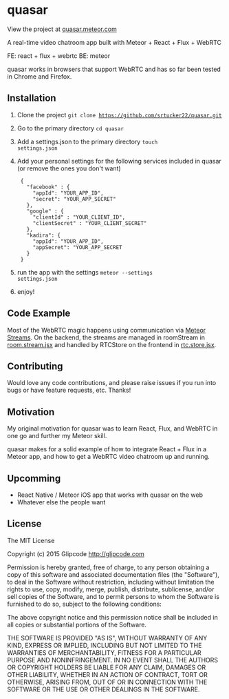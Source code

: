 # quasar

View the project at <a href="https://quasar.meteor.com">quasar.meteor.com</a>

A real-time video chatroom app built with Meteor + React + Flux + WebRTC

FE: react + flux + webrtc
BE: meteor

quasar works in browsers that support WebRTC and has so far been tested in Chrome and Firefox.

## Installation

1. Clone the project <code>git clone https://github.com/srtucker22/quasar.git</code>
2. Go to the primary directory <code>cd quasar</code>
3. Add a settings.json to the primary directory <code>touch settings.json</code>
4. Add your personal settings for the following services included in quasar (or remove the ones you don't want)

        {
          "facebook" : {
            "appId": "YOUR_APP_ID",
            "secret": "YOUR_APP_SECRET"
          },
          "google" : {
            "clientId" : "YOUR_CLIENT_ID",
            "clientSecret" : "YOUR_CLIENT_SECRET"
          },
          "kadira": {
            "appId": "YOUR_APP_ID",
            "appSecret": "YOUR_APP_SECRET
          }
        }

6. run the app with the settings <code>meteor --settings settings.json</code>
7. enjoy!

## Code Example

Most of the WebRTC magic happens using communication via <a href="https://github.com/arunoda/meteor-streams">Meteor Streams</a>. On the backend, the streams are managed in roomStream in <a href="https://github.com/srtucker22/quasar/blob/master/server/streams/room.stream.jsx">room.stream.jsx</a> and handled by RTCStore on the frontend in <a href="https://github.com/srtucker22/quasar/blob/master/client/stores/rtc.store.jsx">rtc.store.jsx</a>.

## Contributing

Would love any code contributions, and please raise issues if you run into bugs or have feature requests, etc. Thanks!

## Motivation

My original motivation for quasar was to learn React, Flux, and WebRTC in one go and further my Meteor skill.

quasar makes for a solid example of how to integrate React + Flux in a Meteor app, and how to get a WebRTC video chatroom up and running.

## Upcomming

-  React Native / Meteor iOS app that works with quasar on the web
-  Whatever else the people want

## License

The MIT License

Copyright (c) 2015 Glipcode http://glipcode.com

Permission is hereby granted, free of charge, to any person obtaining a copy
of this software and associated documentation files (the "Software"), to deal
in the Software without restriction, including without limitation the rights
to use, copy, modify, merge, publish, distribute, sublicense, and/or sell
copies of the Software, and to permit persons to whom the Software is
furnished to do so, subject to the following conditions:

The above copyright notice and this permission notice shall be included in
all copies or substantial portions of the Software.

THE SOFTWARE IS PROVIDED "AS IS", WITHOUT WARRANTY OF ANY KIND, EXPRESS OR
IMPLIED, INCLUDING BUT NOT LIMITED TO THE WARRANTIES OF MERCHANTABILITY,
FITNESS FOR A PARTICULAR PURPOSE AND NONINFRINGEMENT. IN NO EVENT SHALL THE
AUTHORS OR COPYRIGHT HOLDERS BE LIABLE FOR ANY CLAIM, DAMAGES OR OTHER
LIABILITY, WHETHER IN AN ACTION OF CONTRACT, TORT OR OTHERWISE, ARISING FROM,
OUT OF OR IN CONNECTION WITH THE SOFTWARE OR THE USE OR OTHER DEALINGS IN
THE SOFTWARE.
